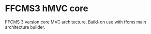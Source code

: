 # FFCMS3 hMVC core
FFCMS 3 version core MVC architecture. Build-on use with ffcms main architecture builder.

